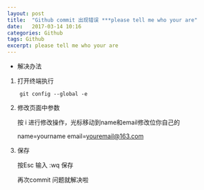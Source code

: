 ```yaml
---
layout: post
title:  "Github commit 出现错误 ***please tell me who your are"
date:   2017-03-14 10:16
categories: Github
tags: Github
excerpt: please tell me who your are
---
```


* 解决办法

1. 打开终端执行
``` shell
    git config --global -e
```

2. 修改页面中参数

    按 i 进行修改操作，光标移动到name和email修改位你自己的

   name=yourname
   email=youremail@163.com
3. 保存

    按Esc  输入  :wq  保存

    再次commit 问题就解决啦
